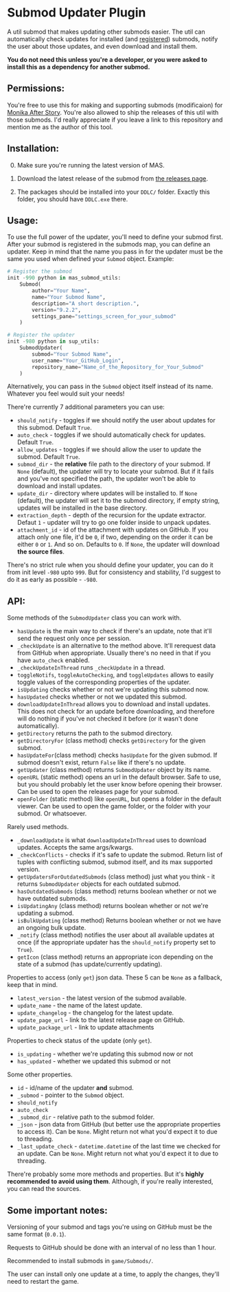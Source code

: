 
# Submod Updater Plugin

A util submod that makes updating other submods easier. The util can automatically check updates for installed (and [registered](https://github.com/Booplicate/MAS-Submods-SubmodUpdaterPlugin#usage)) submods, notify the user about those updates, and even download and install them.

**You do not need this unless you're a developer, or you were asked to install this as a dependency for another submod.**

## Permissions:
You're free to use this for making and supporting submods (modificaion) for [Monika After Story](https://github.com/Monika-After-Story/MonikaModDev). You're also allowed to ship the releases of this util with those submods. I'd really appreciate if you leave a link to this repository and mention me as the author of this tool.

## Installation:
0. Make sure you're running the latest version of MAS.

1. Download the latest release of the submod from [the releases page](https://github.com/Booplicate/MAS-Submods-SubmodUpdaterPlugin/releases).

2. The packages should be installed into your `DDLC/` folder. Exactly this folder, you should have `DDLC.exe` there.

## Usage:
To use the full power of the updater, you'll need to define your submod first. After your submod is registered in the submods map, you can define an updater. Keep in mind that the name you pass in for the updater must be the same you used when defined your `Submod` object. Example:
```python
# Register the submod
init -990 python in mas_submod_utils:
    Submod(
        author="Your Name",
        name="Your Submod Name",
        description="A short description.",
        version="9.2.2",
        settings_pane="settings_screen_for_your_submod"
    )

# Register the updater
init -980 python in sup_utils:
    SubmodUpdater(
        submod="Your Submod Name",
        user_name="Your_GitHub_Login",
        repository_name="Name_of_the_Repository_for_Your_Submod"
    )
```
Alternatively, you can pass in the `Submod` object itself instead of its name. Whatever you feel would suit your needs!

There're currently 7 additional parameters you can use:
- `should_notify` - toggles if we should notify the user about updates for this submod. Default `True`.
- `auto_check` - toggles if we should automatically check for updates. Default `True`.
- `allow_updates` - toggles if we should allow the user to update the submod. Default `True`.
- `submod_dir` - the **relative** file path to the directory of your submod. If `None` (default), the updater will try to locate your submod. But if it fails and you've not specified the path, the updater won't be able to download and install updates.
- `update_dir` - directory where updates will be installed to. If `None` (default), the updater will set it to the submod directory, if empty string, updates will be installed in the base directory.
- `extraction_depth` - depth of the recursion for the update extractor. Defaut `1` - updater will try to go one folder inside to unpack updates.
- `attachment_id` - id of the attachment with updates on GitHub. If you attach only one file, it'd be `0`, if two, depending on the order it can be either `0` or `1`. And so on. Defaults to `0`. If `None`, the updater will download **the source files**.

There's no strict rule when you should define your updater, you can do it from init level `-980` upto `999`. But for consistency and stability, I'd suggest to do it as early as possible - `-980`.

## API:
Some methods of the `SubmodUpdater` class you can work with.
- `hasUpdate` is the main way to check if there's an update, note that it'll send the request only once per session.
- `_checkUpdate` is an alternative to the method above. It'll rerequest data from GitHub when appropriate. Usually there's no need in that if you have `auto_check` enabled.
- `_checkUpdateInThread` runs `_checkUpdate` in a thread.
- `toggleNotifs`, `toggleAutoChecking`, and `toggleUpdates` allows to easily toggle values of the corresponding properties of the updater.
- `isUpdating` checks whether or not we're updating this submod now.
- `hasUpdated` checks whether or not we updated this submod.
- `downloadUpdateInThread` allows you to download and install updates. This does not check for an update before downloading, and therefore will do nothing if you've not checked it before (or it wasn't done automatically).
- `getDirectory` returns the path to the submod directory.
- `getDirectoryFor` (class method) checks `getDirectory` for the given submod.
- `hasUpdateFor`(class method) checks `hasUpdate` for the given submod. If submod doesn't exist, return `False` like if there's no update.
- `getUpdater` (class method) returns `SubmodUpdater` object by its name.
- `openURL` (static method) opens an url in the default browser. Safe to use, but you should probably let the user know before opening their browser. Can be used to open the releases page for your submod.
- `openFolder` (static method) like `openURL`, but opens a folder in the default viewer. Can be used to open the game folder, or the folder with your submod. Or whatsoever.

Rarely used methods.
- `_downloadUpdate` is what `downloadUpdateInThread` uses to download updates. Accepts the same args/kwargs.
- `_checkConflicts` - checks if it's safe to update the submod. Return list of tuples with conflicting submod, submod itself, and its max supported version.
- `getUpdatersForOutdatedSubmods` (class method) just what you think - it returns `SubmodUpdater` objects for each outdated submod.
- `hasOutdatedSubmods` (class method) returns boolean whether or not we have outdated submods.
- `isUpdatingAny` (class method) returns boolean whether or not we're updating a submod.
- `isBulkUpdating` (class method) Returns boolean whether or not we have an ongoing bulk update.
- `_notify` (class method) notifies the user about all available updates at once (if the appropriate updater has the `should_notify` property set to `True`).
- `getIcon` (class method) returns an appropriate icon depending on the state of a submod (has update/currently updating).

Properties to access (only `get`) json data. These 5 can be `None` as a fallback, keep that in mind.
- `latest_version` - the latest version of the submod available.
- `update_name` - the name of the latest update.
- `update_changelog` - the changelog for the latest update.
- `update_page_url` - link to the latest release page on GitHub.
- `update_package_url` - link to update attachments

Properties to check status of the update (only `get`).
- `is_updating` - whether we're updating this submod now or not
- `has_updated` - whether we updated this submod or not

Some other properties.
- `id` - id/name of the updater **and** submod.
- `_submod` - pointer to the `Submod` object.
- `should_notify`
- `auto_check`
- `_submod_dir` - relative path to the submod folder.
- `_json` - json data from GitHub (but better use the appropriate properties to access it). Can be `None`. Might return not what you'd expect it to due to threading.
- `_last_update_check` - `datetime.datetime` of the last time we checked for an update. Can be `None`. Might return not what you'd expect it to due to threading.

There're probably some more methods and properties. But it's **highly recommended to avoid using them**. Although, if you're really interested, you can read the sources.

## Some important notes:
Versioning of your submod and tags you're using on GitHub must be the same format (`0.0.1`).

Requests to GitHub should be done with an interval of no less than 1 hour.

Recommended to install submods in `game/Submods/`.

The user can install only one update at a time, to apply the changes, they'll need to restart the game.
